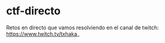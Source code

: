# ctf-directo

Retos en directo que vamos resolviendo en el canal de twitch: https://www.twitch.tv/txhaka_

